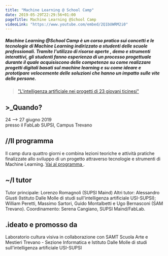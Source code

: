 ```yaml
---
title: "Machine Learning @ School Camp"
date: 2019-05-29T22:29:56+01:00
pageTitle: Machine Learning @School Camp
videoLink: "https://www.youtube.com/embed/2Q1bUWRM2i0"
---
```


<h5>
    Machine Learning @School Camp è un 
    <span class="highlight">corso pratico</span> 
    sui concetti e le tecnologie di Machine Learning indirizzato a studenti delle scuole professionali. Tramite l'utilizzo di 
    <span class="highlight">risorse aperte</span>
    , demo e strumenti interattivi, gli studenti fanno esperienza di un processo progettuale durante il quale acquisiscono delle competenze su come realizzare progetti digitali basati sul 
    <span class="highlight">machine learning</span>
    e su come ideare e prototipare velocemente delle soluzioni che hanno un impatto sulle vite delle persone.
</h5>

<div class="split"></div>
<blockquote>
    <p>
        <a href="https://www.laregione.ch/rubriche/tecnologia/1377582/l-intelligenza-artificiale-nei-progetti-di-23-giovani-ticinesi">
            "L'intelligenza artificiale nei progetti di 23 giovani ticinesi"
        </a>
    </p>   
</blockquote>
<div class="split"></div>

<section class="orange">
    <h2>
        >_Quando?
    </h2>
    <p>
        24 ⟶ 27 giugno 2019 
        <br>
        presso il FabLab SUPSI, Campus Trevano
    </p>
</section>

<section class="violet">
    <h2>
        //Il programma
    </h2>
    <p>
        Il camp dura quattro giorni e combina lezioni teoriche e attività pratiche finalizzate allo sviluppo di un progetto attraverso tecnologie e strumenti di Machine Learning. 
        <a href="posts/programma">
            Vai al programma
        <a>
        .
    </p>
</section>

<section class="cyan">
    <h2>
        ~/I tutor
    </h2>
    <p>
        Tutor principale: Lorenzo Romagnoli (SUPSI Maind)
        Altri tutor: Alessandro Giusti (Istituto Dalle Molle di studi sull'intelligenza artificiale USI-SUPSI); William Peretti, Massimo Sartori, Guido Montalbetti e Ugo Bernasconi (SAM Trevano).
        Coordinamento: Serena Cangiano, SUPSI Maind/FabLab. 
    </p>
</section>

<section class="orange">
    <h2>
        .ideato e promosso da
    </h2>
    <p>
        Laboratorio cultura visiva in collaborazione con SAMT Scuola Arte e Mestieri Trevano - Sezione Informatica e Istituto Dalle Molle di studi sull'intelligenza artificiale USI-SUPSI
    </p>
</section>